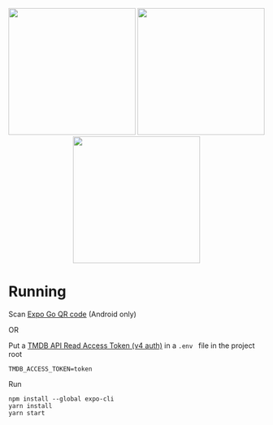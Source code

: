 <p float="left" align="middle">
<img src="../media/iosMovieHomeScreen.jpeg?raw=rue" width="250">
<img src="../media/iosTVDetailViewPosterSection.jpeg?raw=rue" width="250">
<img src="../media/iosTVDetailViewSeasons.jpeg?raw=rue" width="250">
</p>


# Running
Scan [Expo Go QR code](https://expo.dev/@locksten/rn-television) (Android only)

OR

Put a [TMDB API Read Access Token (v4 auth)](https://developers.themoviedb.org/4/getting-started/authorizatio) in a `.env ` file in the project root

```
TMDB_ACCESS_TOKEN=token
```

Run

```
npm install --global expo-cli
yarn install
yarn start
```
